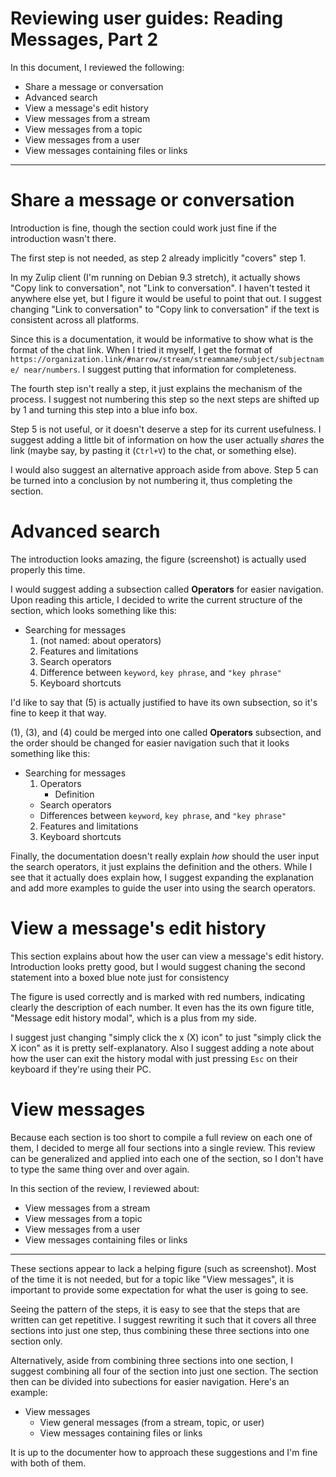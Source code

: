 Reviewing user guides: Reading Messages, Part 2
=====

In this document, I reviewed the following:

* Share a message or conversation
* Advanced search
* View a message's edit history
* View messages from a stream
* View messages from a topic
* View messages from a user
* View messages containing files or links

----

# Share a message or conversation

Introduction is fine, though the section could work just fine if the
introduction wasn't there.

The first step is not needed, as step 2 already implicitly "covers" step 1.

In my Zulip client (I'm running on Debian 9.3 stretch), it actually shows "Copy
link to conversation", not "Link to conversation". I haven't tested it anywhere
else yet, but I figure it would be useful to point that out. I suggest changing
"Link to conversation" to "Copy link to conversation" if the text is consistent
across all platforms.

Since this is a documentation, it would be informative to show what is the
format of the chat link. When I tried it myself, I get the format of 
`https://organization.link/#narrow/stream/streamname/subject/subjectname/
near/numbers`. I suggest putting that information for completeness.

The fourth step isn't really a step, it just explains the mechanism of the
process. I suggest not numbering this step so the next steps are shifted up by
1 and turning this step into a blue info box.

Step 5 is not useful, or it doesn't deserve a step for its current usefulness.
I suggest adding a little bit of information on how the user actually *shares*
the link (maybe say, by pasting it (`Ctrl+V`) to the chat, or something else).

I would also suggest an alternative approach aside from above. Step 5 can be
turned into a conclusion by not numbering it, thus completing the section.

# Advanced search

The introduction looks amazing, the figure (screenshot) is actually used
properly this time. 

I would suggest adding a subsection called **Operators** for easier navigation.
Upon reading this article, I decided to write the current structure of the
section, which looks something like this:

* Searching for messages
    1. (not named: about operators)
    2. Features and limitations
    3. Search operators
    4. Difference between `keyword`, `key phrase`, and `"key phrase"`
    5. Keyboard shortcuts

I'd like to say that (5) is actually justified to have its own subsection, so
it's fine to keep it that way.

(1), (3), and (4) could be merged into one called **Operators** subsection, and
the order should be changed for easier navigation such that it looks something
like this:

* Searching for messages
    1. Operators
        - Definition
	- Search operators
	- Differences between `keyword`, `key phrase`, and `"key phrase"`
    2. Features and limitations
    3. Keyboard shortcuts

Finally, the documentation doesn't really explain *how* should the user input
the search operators, it just explains the definition and the others. While I
see that it actually does explain how, I suggest expanding the explanation and
add more examples to guide the user into using the search operators.

# View a message's edit history

This section explains about how the user can view a message's edit history.
Introduction looks pretty good, but I would suggest chaning the second
statement into a boxed blue note just for consistency

The figure is used correctly and is marked with red numbers, indicating clearly
the description of each number. It even has the its own figure title, "Message
edit history modal", which is a plus from my side.

I suggest just changing "simply click the x (X) icon" to just "simply click the
X icon" as  it is pretty self-explanatory. Also I suggest adding a note about
how the user can exit the history modal with just pressing `Esc` on their
keyboard if they're using their PC.

# View messages

Because each section is too short to compile a full review on each one of them,
I decided to merge all four sections into a single review. This review can be
generalized and applied into each one of the section, so I don't have to type
the same thing over and over again.

In this section of the review, I reviewed about:

* View messages from a stream
* View messages from a topic
* View messages from a user
* View messages containing files or links

-----

These sections appear to lack a helping figure (such as screenshot). Most of
the time it is not needed, but for a topic like "View messages", it is
important to provide some expectation for what the user is going to see.

Seeing the pattern of the steps, it is easy to see that the steps that are
written can get repetitive. I suggest rewriting it such that it covers all
three sections into just one step, thus combining these three sections into one
section only.

Alternatively, aside from combining three sections into one section, I suggest
combining all four of the section into just one section. The section then can 
be divided into subections for easier navigation. Here's an example:

* View messages
	- View general messages (from a stream, topic, or user)
	- View messages containing files or links

It is up to the documenter how to approach these suggestions and I'm fine with 
both of them.

